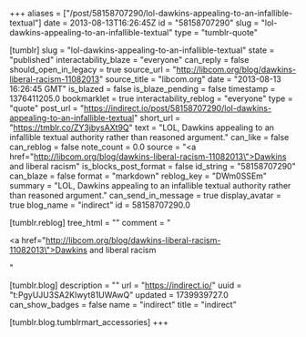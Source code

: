 +++
aliases = ["/post/58158707290/lol-dawkins-appealing-to-an-infallible-textual"]
date = 2013-08-13T16:26:45Z
id = "58158707290"
slug = "lol-dawkins-appealing-to-an-infallible-textual"
type = "tumblr-quote"

[tumblr]
slug = "lol-dawkins-appealing-to-an-infallible-textual"
state = "published"
interactability_blaze = "everyone"
can_reply = false
should_open_in_legacy = true
source_url = "http://libcom.org/blog/dawkins-liberal-racism-11082013"
source_title = "libcom.org"
date = "2013-08-13 16:26:45 GMT"
is_blazed = false
is_blaze_pending = false
timestamp = 1376411205.0
bookmarklet = true
interactability_reblog = "everyone"
type = "quote"
post_url = "https://indirect.io/post/58158707290/lol-dawkins-appealing-to-an-infallible-textual"
short_url = "https://tmblr.co/ZY3jbysAXt9Q"
text = "LOL, Dawkins appealing to an infallible textual authority rather than reasoned argument."
can_like = false
can_reblog = false
note_count = 0.0
source = "<a href=\"http://libcom.org/blog/dawkins-liberal-racism-11082013\">Dawkins and liberal racism</a>"
is_blocks_post_format = false
id_string = "58158707290"
can_blaze = false
format = "markdown"
reblog_key = "DWm0SSEm"
summary = "LOL, Dawkins appealing to an infallible textual authority rather than reasoned argument."
can_send_in_message = true
display_avatar = true
blog_name = "indirect"
id = 58158707290.0

[tumblr.reblog]
tree_html = ""
comment = "<p><a href=\"http://libcom.org/blog/dawkins-liberal-racism-11082013\">Dawkins and liberal racism</a></p>"

[tumblr.blog]
description = ""
url = "https://indirect.io/"
uuid = "t:PgyUJU3SA2Klwyt81UWAwQ"
updated = 1739939727.0
can_show_badges = false
name = "indirect"
title = "indirect"

[tumblr.blog.tumblrmart_accessories]
+++
